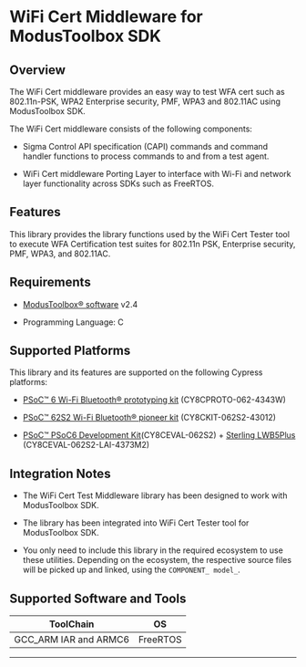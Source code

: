# WiFi Cert Middleware for ModusToolbox SDK

## Overview

The WiFi Cert middleware provides an easy way to test WFA cert such as 802.11n-PSK, WPA2 Enterprise security, PMF, WPA3 and 802.11AC using ModusToolbox SDK.

The WiFi Cert middleware consists of the following components:

- Sigma Control API specification (CAPI) commands and command handler functions to process commands to and from a test agent.

- WiFi Cert middleware Porting Layer to interface  with Wi-Fi and network layer functionality across SDKs such as FreeRTOS.

## Features

This library provides the library functions used by the WiFi Cert Tester tool to execute WFA Certification test suites for 802.11n PSK, Enterprise security, PMF, WPA3, and 802.11AC.

## Requirements

- [ModusToolbox® software](https://www.cypress.com/products/modustoolbox-software-environment) v2.4

- Programming Language: C

## Supported Platforms

This library and its features are supported on the following Cypress platforms:

- [PSoC&trade; 6 Wi-Fi Bluetooth&reg; prototyping kit](https://www.cypress.com/CY8CPROTO-062-4343W) (CY8CPROTO-062-4343W)

- [PSoC&trade; 62S2 Wi-Fi Bluetooth&reg; pioneer kit](https://www.cypress.com/CY8CKIT-062S2-43012)  (CY8CKIT-062S2-43012)

- [PSoC&trade; PSoC6 Development Kit](https://www.cypress.com/part/cy8ceval-062s2)(CY8CEVAL-062S2) + [Sterling LWB5Plus](https://www.mouser.com/new/laird-connectivity/laird-connectivity-sterling-lwb5plus) (CY8CEVAL-062S2-LAI-4373M2)

## Integration Notes

- The WiFi Cert Test Middleware library has been designed to work with ModusToolbox SDK.

* The library has been integrated into WiFi Cert Tester tool for ModusToolbox SDK.

* You only need to include this library in the required ecosystem to use these utilities. Depending on the ecosystem, the respective source files will be picked up and linked, using the `COMPONENT_ model_`.


## Supported Software and Tools
ToolChain | OS
----------|---
GCC_ARM  IAR and ARMC6 | FreeRTOS
------
